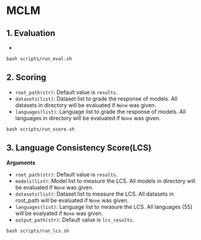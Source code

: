 # MCLM

## 1. Evaluation
- 
```
bash scripts/run_eval.sh
```

## 2. Scoring
- `root_path(str)`: Default value is `results`.
- `datasets(list)`: Dataset list to grade the response of models. All datasets in directory will be evaluated if `None` was given.
- `languages(list)`: Language list to grade the response of models. All languages in directory will be evaluated if `None` was given.
```
bash scripts/run_score.sh
```

## 3. Language Consistency Score(LCS)
**Arguments**
- `root_path(str)`: Default value is `results`.
- `models(list)`: Model list to measure the LCS. All models in directory will be evaluated if `None` was given.
- `datasets(list)`: Dataset list to measure the LCS. All datasets in root_path will be evaluated if `None` was given.
- `languages(list)`: Language list to measure the LCS. All languages (55) will be evalyated if `None` was given.
- `output_path(str)`: Default value is `lcs_results`.
```
bash scripts/run_lcs.sh
```
